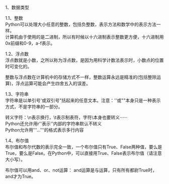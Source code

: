1、数据类型

1.1、整数  
Python可以处理大小任意的整数，包括负整数，表示方法和数学中的表示方法一样。  
计算机由于使用的是二进制，所以有时候以十六进制表示整数更方便，十六进制用0x前缀和0-9，a-f表示。

1.2、浮点数  
浮点数就是小数，之所以称为浮点数，是因为用科学计数法表示时，小数点的位置时可变化的。

整数与浮点数在计算机中的存储方式不一样，整数运算永远是精准的(包括整除运算)，浮点运算可能会产生四舍五入的误差。

1.3、字符串  
字符串是以单引号'或双引号"括起来的任意文本。注意：''或""本身只是一种表示方式，不是字符串的一部分。

转义字符：\n表示换行，\t表示制表符，字符\本身也要转义······  
Python还允许用r''表示''内部的字符串默认不转义  
Python允许用'''...'''的格式表示多行内容

1.4、布尔值  
布尔值和布尔代数的表示完全一致，一个布尔值只有True、False两种值，要么是True，要么是False。在Python中，可以直接用True、False表示布尔值（请注意大小写）。

布尔值可以用and、or、not运算：
and运算是与运算，只有所有都尉True时，and才为True。
